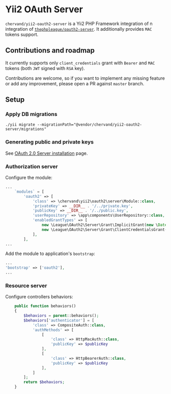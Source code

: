 # Yii2 OAuth Server

`chervand/yii2-oauth2-server` is a Yii2 PHP Framework integration of n integration of [`thephpleague/oauth2-server`](https://github.com/thephpleague/oauth2-server).
It additionally provides `MAC` tokens support.

## Contributions and roadmap

It currently supports only `client_credentials` grant with `Bearer` and `MAC` tokens (both `JWT` signed with `RSA` key).

Contributions are welcome, so if you want to implement any missing feature or add any improvement, please open a PR against `master` branch.

## Setup

### Apply DB migrations

    ./yii migrate --migrationPath="@vendor/chervand/yii2-oauth2-server/migrations"

### Generating public and private keys

See [OAuth 2.0 Server installation](https://oauth2.thephpleague.com/installation/) page.

### Authorization server

Configure the module:

```php
...
    `modules` = [
        'oauth2' => [
            'class' => \chervand\yii2\oauth2\server\Module::class,
            'privateKey' => __DIR__ . '/../private.key',
            'publicKey' => __DIR__ . '/../public.key',
            'userRepository' => \app\components\UserRepository::class,
            'enabledGrantTypes' => [
                new \League\OAuth2\Server\Grant\ImplicitGrant(new \DateInterval('PT1H')),
                new \League\OAuth2\Server\Grant\ClientCredentialsGrant(),
            ],
        ],
...
```

Add the module to application's `bootstrap`:

```php
...
'bootstrap' => ['oauth2'],
...
```

### Resource server

Configure controllers behaviors:

```php
    public function behaviors()
    {
        $behaviors = parent::behaviors();
        $behaviors['authenticator'] = [
            'class' => CompositeAuth::class,
            'authMethods' => [
                [
                    'class' => HttpMacAuth::class,
                    'publicKey' => $publicKey
                ],
                [
                    'class' => HttpBearerAuth::class,
                    'publicKey' => $publicKey
                ],
            ]
        ];
        return $behaviors;
    }
```

